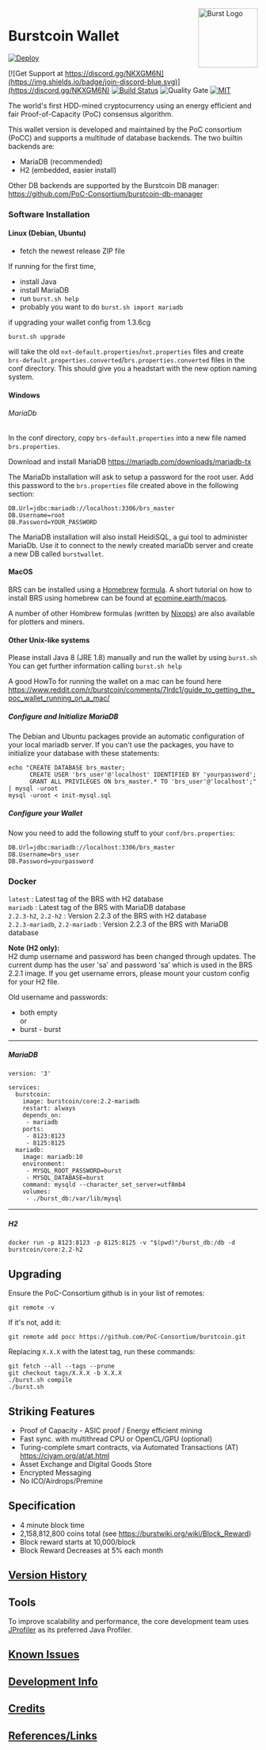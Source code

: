 <img align="right" width="120" height="120" title="Burst Logo" src="https://raw.githubusercontent.com/PoC-Consortium/Marketing_Resources/master/BURST_LOGO/PNG/icon_blue.png" />

# Burstcoin Wallet
[![Deploy](https://www.herokucdn.com/deploy/button.svg)](https://heroku.com/deploy)

[![Get Support at https://discord.gg/NKXGM6N](https://img.shields.io/badge/join-discord-blue.svg)](https://discord.gg/NKXGM6N)
[![Build Status](https://api.travis-ci.org/PoC-Consortium/burstcoin.svg?branch=master)](https://travis-ci.org/PoC-Consortium/burstcoin?branch=master) 
![Quality Gate](https://sonarqube.com/api/badges/gate?key=burstcoin:burstcoin)
[![MIT](https://img.shields.io/badge/license-GPLv3-blue.svg)](LICENSE.txt)

The world's first HDD-mined cryptocurrency using an energy efficient
and fair Proof-of-Capacity (PoC) consensus algorithm.

This wallet version is developed and maintained by the PoC consortium
(PoCC) and supports a multitude of database backends. The two builtin
backends are:
- MariaDB (recommended)
- H2 (embedded, easier install)

Other DB backends are supported by the Burstcoin DB manager:
<https://github.com/PoC-Consortium/burstcoin-db-manager>


### Software Installation

#### Linux (Debian, Ubuntu)

- fetch the newest release ZIP file

If running for the first time,

- install Java
- install MariaDB
- run ```burst.sh help```
- probably you want to do ```burst.sh import mariadb```


if upgrading your wallet config from 1.3.6cg

```
burst.sh upgrade
```
will take the old `nxt-default.properties`/`nxt.properties` files and
create `brs-default.properties.converted`/`brs.properties.converted`
files in the conf directory. This should give you a headstart with the
new option naming system.

#### Windows

###### MariaDb

In the conf directory, copy `brs-default.properties` into a new file named `brs.properties`.

Download and install MariaDB <https://mariadb.com/downloads/mariadb-tx>

The MariaDb installation will ask to setup a password for the root user. 
Add this password to the `brs.properties` file created above in the following section:
```
DB.Url=jdbc:mariadb://localhost:3306/brs_master
DB.Username=root
DB.Password=YOUR_PASSWORD
```

The MariaDB installation will also install HeidiSQL, a gui tool to administer MariaDb.
Use it to connect to the newly created mariaDb server and create a new DB called `burstwallet`. 

#### MacOS

BRS can be installed using a [Homebrew](https://brew.sh/) [formula](https://github.com/nixops/homebrew-burstcoind). A short tutorial on how to install BRS using homebrew can be found at [ecomine.earth/macos](https://ecomine.earth/macos/).

A number of other Hombrew formulas (written by [Nixops](https://github.com/nixops)) are also available for plotters and miners.

#### Other Unix-like systems

Please install Java 8 (JRE 1.8) manually and run the wallet by using `burst.sh`
You can get further information calling `burst.sh help`

A good HowTo for running the wallet on a mac can be found here
<https://www.reddit.com/r/burstcoin/comments/7lrdc1/guide_to_getting_the_poc_wallet_running_on_a_mac/>


##### Configure and Initialize MariaDB

The Debian and Ubuntu packages provide an automatic configuration of
your local mariadb server. If you can't use the packages, you have to
initialize your database with these statements:

```
echo "CREATE DATABASE brs_master; 
      CREATE USER 'brs_user'@'localhost' IDENTIFIED BY 'yourpassword';
      GRANT ALL PRIVILEGES ON brs_master.* TO 'brs_user'@'localhost';" | mysql -uroot
mysql -uroot < init-mysql.sql
```

##### Configure your Wallet

Now you need to add the following stuff to your `conf/brs.properties`:

```
DB.Url=jdbc:mariadb://localhost:3306/brs_master
DB.Username=brs_user
DB.Password=yourpassword
```

### Docker

`latest` : Latest tag of the BRS with H2 database  
`mariadb` : Latest tag of the BRS with MariaDB database  
`2.2.3-h2`, `2.2-h2` : Version 2.2.3 of the BRS with H2 database  
`2.2.3-mariadb`, `2.2-mariadb` : Version 2.2.3 of the BRS with MariaDB database  


**Note (H2 only):**  
H2 dump username and password has been changed through updates. The current dump has the user 'sa' and password 'sa' which is used in the BRS 2.2.1 image. If you get username errors, please mount your custom config for your H2 file.

Old username and passwords:

- both empty  
  or
- burst - burst

---
##### MariaDB

```
version: '3'

services:
  burstcoin:
    image: burstcoin/core:2.2-mariadb
    restart: always
    depends_on:
     - mariadb
    ports:
     - 8123:8123
     - 8125:8125
  mariadb:
    image: mariadb:10
    environment:
     - MYSQL_ROOT_PASSWORD=burst
     - MYSQL_DATABASE=burst
    command: mysqld --character_set_server=utf8mb4
    volumes:
     - ./burst_db:/var/lib/mysql
```

---
##### H2

```
docker run -p 8123:8123 -p 8125:8125 -v "$(pwd)"/burst_db:/db -d burstcoin/core:2.2-h2
```


## Upgrading

Ensure the PoC-Consortium github is in your list of remotes: 
```
git remote -v
```

If it's not, add it: 
```
git remote add pocc https://github.com/PoC-Consortium/burstcoin.git
```

Replacing `X.X.X` with the latest tag, run these commands:

```
git fetch --all --tags --prune
git checkout tags/X.X.X -b X.X.X 
./burst.sh compile
./burst.sh
```

## Striking Features

- Proof of Capacity - ASIC proof / Energy efficient mining
- Fast sync. with multithread CPU or OpenCL/GPU (optional)
- Turing-complete smart contracts, via Automated Transactions (AT) <https://ciyam.org/at/at.html>
- Asset Exchange and Digital Goods Store
- Encrypted Messaging
- No ICO/Airdrops/Premine

## Specification

- 4 minute block time
- 2,158,812,800 coins total (see <https://burstwiki.org/wiki/Block_Reward>)
- Block reward starts at 10,000/block
- Block Reward Decreases at 5% each month

## [Version History](doc/History.md)

## Tools

To improve scalability and performance, the core development team uses
<a href="https://www.ej-technologies.com/products/jprofiler/overview.html">JProfiler</a>
as its preferred Java Profiler.

## [Known Issues](doc/KnownIssues.md)
## [Development Info](doc/Refactoring.md)
## [Credits](doc/Credits.md)
## [References/Links](doc/References.md)
